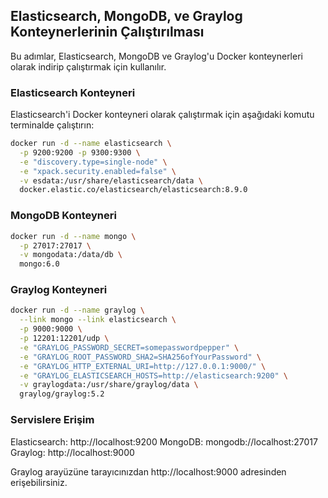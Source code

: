 ## Elasticsearch, MongoDB, ve Graylog Konteynerlerinin Çalıştırılması

Bu adımlar, Elasticsearch, MongoDB ve Graylog'u Docker konteynerleri olarak indirip çalıştırmak için kullanılır.

### Elasticsearch Konteyneri
Elasticsearch'i Docker konteyneri olarak çalıştırmak için aşağıdaki komutu terminalde çalıştırın:

```bash
docker run -d --name elasticsearch \
  -p 9200:9200 -p 9300:9300 \
  -e "discovery.type=single-node" \
  -e "xpack.security.enabled=false" \
  -v esdata:/usr/share/elasticsearch/data \
  docker.elastic.co/elasticsearch/elasticsearch:8.9.0

```

### MongoDB Konteyneri

```bash
docker run -d --name mongo \
  -p 27017:27017 \
  -v mongodata:/data/db \
  mongo:6.0
```



### Graylog Konteyneri

```bash
docker run -d --name graylog \
  --link mongo --link elasticsearch \
  -p 9000:9000 \
  -p 12201:12201/udp \
  -e "GRAYLOG_PASSWORD_SECRET=somepasswordpepper" \
  -e "GRAYLOG_ROOT_PASSWORD_SHA2=SHA256ofYourPassword" \
  -e "GRAYLOG_HTTP_EXTERNAL_URI=http://127.0.0.1:9000/" \
  -e "GRAYLOG_ELASTICSEARCH_HOSTS=http://elasticsearch:9200" \
  -v graylogdata:/usr/share/graylog/data \
  graylog/graylog:5.2
```

### Servislere Erişim
Elasticsearch: http://localhost:9200
MongoDB: mongodb://localhost:27017
Graylog: http://localhost:9000

Graylog arayüzüne tarayıcınızdan http://localhost:9000 adresinden erişebilirsiniz.
